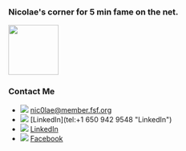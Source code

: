 
### Nicolae's corner for 5 min fame on the net.
<img src="https://github.com/nic0lae/resume/releases/download/profilepic/profilepic.jpg" width="100" height="100" />


### Contact Me
- ![](https://storage.googleapis.com/material-icons/external-assets/v4/icons/svg/ic_email_black_24px.svg) nic0lae@member.fsf.org
- ![](https://storage.googleapis.com/material-icons/external-assets/v4/icons/svg/ic_phone_black_24px.svg)  [LinkedIn](tel:+1 650 942 9548 "LinkedIn")
- ![](https://storage.googleapis.com/material-icons/external-assets/v4/icons/svg/ic_people_black_24px.svg) [LinkedIn](https://www.linkedin.com/in/nic0lae "LinkedIn")
- ![](https://storage.googleapis.com/material-icons/external-assets/v4/icons/svg/ic_mood_black_24px.svg) [Facebook](https://facebook.com/nic0lae "Facebook")
